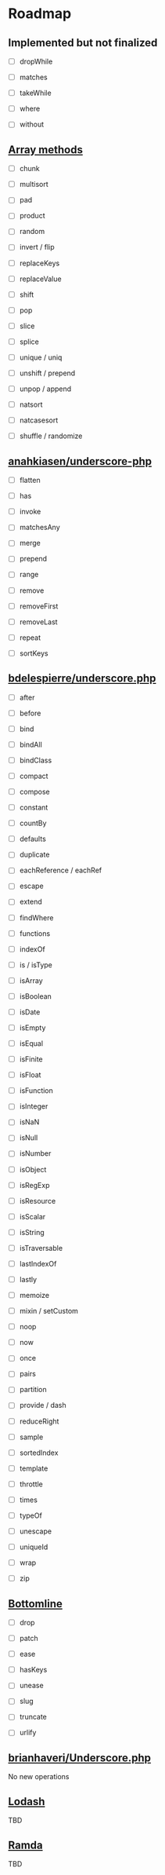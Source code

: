 Roadmap
===


Implemented but not finalized
---
- [ ] dropWhile
- [ ] matches
- [ ] takeWhile
- [ ] where
- [ ] without


[Array methods](http://php.net/manual/en/ref.array.php)
---
- [ ] chunk
- [ ] multisort
- [ ] pad
- [ ] product
- [ ] random
- [ ] invert / flip
- [ ] replaceKeys
- [ ] replaceValue
- [ ] shift
- [ ] pop
- [ ] slice
- [ ] splice
- [ ] unique / uniq
- [ ] unshift / prepend
- [ ] unpop / append
- [ ] natsort
- [ ] natcasesort
- [ ] shuffle / randomize


[anahkiasen/underscore-php](http://anahkiasen.github.io/underscore-php)
---
- [ ] flatten
- [ ] has
- [ ] invoke
- [ ] matchesAny
- [ ] merge
- [ ] prepend
- [ ] range
- [ ] remove
- [ ] removeFirst
- [ ] removeLast
- [ ] repeat
- [ ] sortKeys


[bdelespierre/underscore.php](https://github.com/bdelespierre/underscore.php)
---
- [ ] after
- [ ] before
- [ ] bind
- [ ] bindAll
- [ ] bindClass
- [ ] compact
- [ ] compose
- [ ] constant
- [ ] countBy
- [ ] defaults
- [ ] duplicate
- [ ] eachReference / eachRef
- [ ] escape
- [ ] extend
- [ ] findWhere
- [ ] functions
- [ ] indexOf
- [ ] is / isType
- [ ] isArray
- [ ] isBoolean
- [ ] isDate
- [ ] isEmpty
- [ ] isEqual
- [ ] isFinite
- [ ] isFloat
- [ ] isFunction
- [ ] isInteger
- [ ] isNaN
- [ ] isNull
- [ ] isNumber
- [ ] isObject
- [ ] isRegExp
- [ ] isResource
- [ ] isScalar
- [ ] isString
- [ ] isTraversable
- [ ] lastIndexOf
- [ ] lastly
- [ ] memoize
- [ ] mixin / setCustom
- [ ] noop
- [ ] now
- [ ] once
- [ ] pairs
- [ ] partition
- [ ] provide / dash
- [ ] reduceRight
- [ ] sample
- [ ] sortedIndex
- [ ] template
- [ ] throttle
- [ ] times
- [ ] typeOf
- [ ] unescape
- [ ] uniqueId
- [ ] wrap
- [ ] zip


[Bottomline](https://github.com/maciejczyzewski/bottomline)
---
- [ ] drop
- [ ] patch
- [ ] ease
- [ ] hasKeys
- [ ] unease
- [ ] slug
- [ ] truncate
- [ ] urlify


[brianhaveri/Underscore.php](http://brianhaveri.github.io/Underscore.php)
---
No new operations


[Lodash](https://lodash.com/docs/4.17.4)
---
TBD


[Ramda](http://ramdajs.com/docs)
---
TBD
